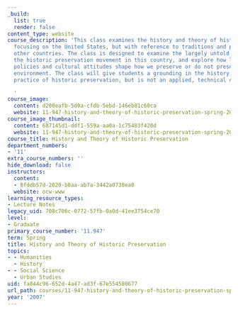 ```yaml
---
_build:
  list: true
  render: false
content_type: website
course_description: 'This class examines the history and theory of historic preservation,
  focusing on the United States, but with reference to traditions and practices in
  other countries. The class is designed to examine the largely untold history of
  the historic preservation movement in this country, and explore how laws, public
  policies and cultural attitudes shape how we preserve or do not preserve the built
  environment. The class will give students a grounding in the history, theory and
  practice of historic preservation, but is not an applied, technical course.

  '
course_image:
  content: d208eafb-5d0a-cfdb-5ebd-146eb81c60ca
  website: 11-947-history-and-theory-of-historic-preservation-spring-2007
course_image_thumbnail:
  content: 687145d1-ddf1-559a-aa0a-1c75483f420d
  website: 11-947-history-and-theory-of-historic-preservation-spring-2007
course_title: History and Theory of Historic Preservation
department_numbers:
- '11'
extra_course_numbers: ''
hide_download: false
instructors:
  content:
  - 8fddb57d-2020-b8aa-ab7a-3442a0738ea0
  website: ocw-www
learning_resource_types:
- Lecture Notes
legacy_uid: 708c706c-0772-57fb-0a0d-41ee3754ce70
level:
- Graduate
primary_course_number: '11.947'
term: Spring
title: History and Theory of Historic Preservation
topics:
- - Humanities
  - History
- - Social Science
  - Urban Studies
uid: fa844c96-652d-4a47-ad3f-67e554580677
url_path: courses/11-947-history-and-theory-of-historic-preservation-spring-2007
year: '2007'
---
```

